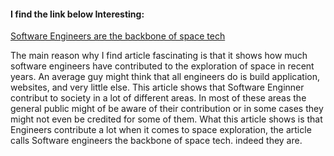 <!-- Headings -->

#### I find the link below Interesting: 

<!-- links -->

[Software Engineers are the backbone of space tech](https://thenextweb.com/news/software-engineers-backbone-of-space-tech)

<!-- Inline Code Block-->

<p> The main reason why I find article fascinating is that it shows how much software engineers have contributed to the exploration of space in recent years. An average guy might think that all engineers do is build application, websites, and very little else. This article shows that Software Enginner contribut to society in a lot of different areas. In most of these areas the general public might of be aware of their contribution or in some cases they might not even be credited for some of them. What this article shows is that Engineers contribute a lot when it comes to space exploration, the article calls Software engineers the backbone of space tech. indeed they are.</p>

